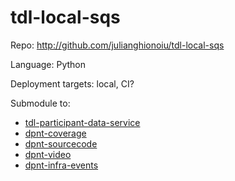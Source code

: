 # tdl-local-sqs

Repo: http://github.com/julianghionoiu/tdl-local-sqs

Language: Python

Deployment targets: local, CI?

Submodule to:

- [tdl-participant-data-service](tdl-participant-data-service.md)
- [dpnt-coverage](dpnt-coverage.md)
- [dpnt-sourcecode](dpnt-sourcecode.md)
- [dpnt-video](dpnt-video.md)
- [dpnt-infra-events](dpnt-infra-events.md)